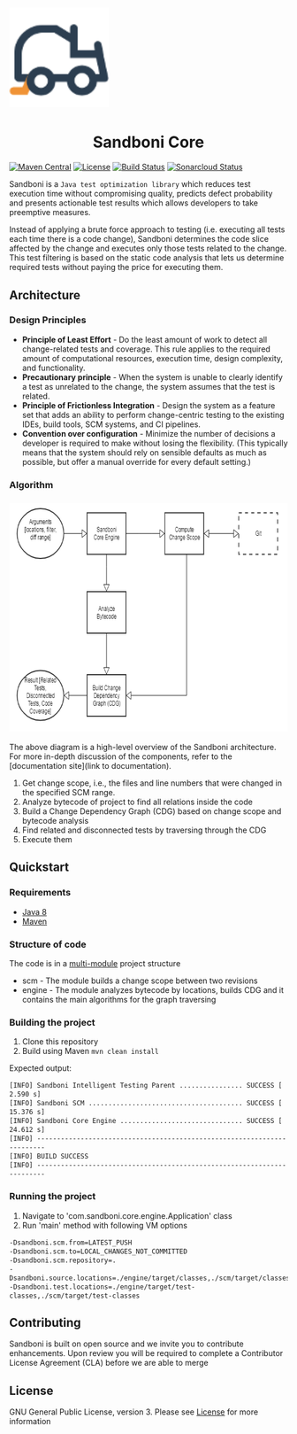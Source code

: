 # <img src="doc/logo.png" width="180" height="180"/>

<h1 align="center">Sandboni Core</h1>

[![Maven Central](https://img.shields.io/maven-central/v/com.github.jpmorganchase.sandboni/sandboni-engine.svg)](https://mvnrepository.com/artifact/com.github.jpmorganchase.sandboni/sandboni-engine)
[![License](https://img.shields.io/badge/license-Apache%202.0-blue.svg)](https://choosealicense.com/licenses/apache-2.0/)
[![Build Status](https://travis-ci.com/jpmorganchase/sandboni-core.svg?branch=master)](https://travis-ci.com/jpmorganchase/sandboni-core)
[![Sonarcloud Status](https://sonarcloud.io/api/project_badges/measure?project=com.github.jpmorganchase.sandboni%3Asandboni-core&metric=alert_status)](https://sonarcloud.io/dashboard?id=com.github.jpmorganchase.sandboni%3Asandboni-core)

Sandboni is a `Java test optimization library` which reduces test execution time without 
compromising quality, predicts defect probability and presents actionable test results 
which allows developers to take preemptive measures.

Instead of applying a brute force approach to testing (i.e. executing all tests each time 
there is a code change), Sandboni determines the code slice affected by the change and 
executes only those tests related to the change. This test filtering is based on the static 
code analysis that lets us determine required tests without paying the price for executing them.

## Architecture

### Design Principles
* __Principle of Least Effort__  - Do the least amount of work to detect all change-related tests and coverage. This rule applies to the required amount of computational resources, execution time, design complexity, and functionality.
* __Precautionary principle__ - When the system is unable to clearly identify a test as unrelated to the change, the system assumes that the test is related.
* __Principle of Frictionless Integration__ - Design the system as a feature set that adds an ability to perform change-centric testing to the existing IDEs, build tools, SCM systems, and CI pipelines.
* __Convention over configuration__ - Minimize the number of decisions a developer is required to make without losing the flexibility. 
(This typically means that the system should rely on sensible defaults as much as possible, but offer a manual override for every default setting.)

### Algorithm 
### <img src="doc/block-diagram.png" width="716" height="412"/>

The above diagram is a high-level overview of the Sandboni architecture. For more in-depth discussion of the components, refer to the [documentation site](link to documentation).

1. Get change scope, i.e., the files and line numbers that were changed in the specified SCM range.
2. Analyze bytecode of project to find all relations inside the code
3. Build a Change Dependency Graph (CDG) based on change scope and bytecode analysis
4. Find related and disconnected tests by traversing through the CDG
5. Execute them

## Quickstart

### Requirements

- [Java 8](http://www.oracle.com/technetwork/java/javase/downloads/jre8-downloads-2133155.html)
- [Maven](https://maven.apache.org)

### Structure of code

The code is in a [multi-module](https://maven.apache.org/guides/mini/guide-multiple-modules.html) project structure

* scm - The module builds a change scope between two revisions 
* engine - The module analyzes bytecode by locations, builds CDG and it contains the main algorithms for the graph traversing 

### Building the project

1. Clone this repository
2. Build using Maven `mvn clean install`

Expected output:
```text
[INFO] Sandboni Intelligent Testing Parent ................ SUCCESS [  2.590 s]
[INFO] Sandboni SCM ....................................... SUCCESS [ 15.376 s]
[INFO] Sandboni Core Engine ............................... SUCCESS [ 24.612 s]
[INFO] ------------------------------------------------------------------------
[INFO] BUILD SUCCESS
[INFO] ------------------------------------------------------------------------
```

### Running the project

1. Navigate to 'com.sandboni.core.engine.Application' class
2. Run 'main' method with following VM options

```text
-Dsandboni.scm.from=LATEST_PUSH
-Dsandboni.scm.to=LOCAL_CHANGES_NOT_COMMITTED
-Dsandboni.scm.repository=.
-Dsandboni.source.locations=./engine/target/classes,./scm/target/classes
-Dsandboni.test.locations=./engine/target/test-classes,./scm/target/test-classes
```

## Contributing
Sandboni is built on open source and we invite you to contribute enhancements. Upon review you will be required to complete a Contributor License Agreement (CLA) before we are able to merge

## License
GNU General Public License, version 3. Please see [License](https://choosealicense.com/licenses/gpl-3.0/) for more information
